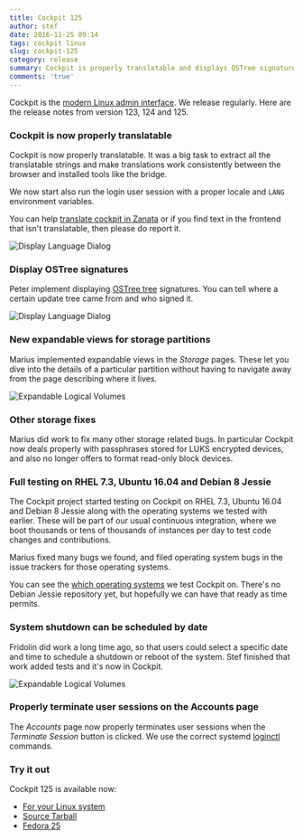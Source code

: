 ```yaml
---
title: Cockpit 125
author: stef
date: 2016-11-25 09:14
tags: cockpit linux
slug: cockpit-125
category: release
summary: Cockpit is properly translatable and displays OSTree signatures.
comments: 'true'
---
```


Cockpit is the [modern Linux admin interface](http://cockpit-project.org/). We release
regularly. Here are the release notes from version 123, 124 and 125.

### Cockpit is now properly translatable

Cockpit is now properly translatable. It was a big task to extract
all the translatable strings and make translations work consistently
between the browser and installed tools like the bridge.

We now start also run the login user session with a proper locale and
```LANG``` environment variables.

You can help
[translate cockpit in Zanata](https://fedora.zanata.org/iteration/view/cockpit/master)
or if you find text in the frontend that isn't translatable, then
please do report it.

![Display Language Dialog](/images/translatable.png)

### Display OSTree signatures

Peter implement displaying
[OSTree tree](http://www.projectatomic.io/docs/os-updates/) signatures. You
can tell where a certain update tree came from and who signed it.

![Display Language Dialog](/images/ostree-signatures.png)

### New expandable views for storage partitions

Marius implemented expandable views in the *Storage* pages. These let
you dive into the details of a particular partition without having
to navigate away from the page describing where it lives.

![Expandable Logical Volumes](/images/storage-listing.png)

### Other storage fixes

Marius did work to fix many other storage related bugs. In particular
Cockpit now deals properly with passphrases stored for LUKS encrypted
devices, and also no longer offers to format read-only block devices.

### Full testing on RHEL 7.3, Ubuntu 16.04 and Debian 8 Jessie

The Cockpit project started testing on Cockpit on RHEL 7.3, Ubuntu 16.04
and Debian 8 Jessie along with the operating systems we tested with earlier.
These will be part of our usual continuous integration, where we boot
thousands or tens of thousands of instances per day to test code changes
and contributions.

Marius fixed many bugs we found, and filed operating system bugs in
the issue trackers for those operating systems.

You can see the [which operating systems](http://cockpit-project.org/running.html)
we test Cockpit on. There's no Debian Jessie repository yet, but hopefully
we can have that ready as time permits.

### System shutdown can be scheduled by date

Fridolin did work a long time ago, so that users could select a specific
date and time to schedule a shutdown or reboot of the system. Stef
finished that work added tests and it's now in Cockpit.

![Expandable Logical Volumes](/images/shutdown-date.png)

### Properly terminate user sessions on the Accounts page

The *Accounts* page now properly terminates user sessions when the
*Terminate Session* button is clicked. We use the correct systemd
[loginctl](https://www.freedesktop.org/software/systemd/man/loginctl.html)
commands.

### Try it out

Cockpit 125 is available now:

 * [For your Linux system](http://cockpit-project.org/running.html)
 * [Source Tarball](https://github.com/cockpit-project/cockpit/releases/tag/125)
 * [Fedora 25](https://bodhi.fedoraproject.org/updates/cockpit-125-1.fc25)
